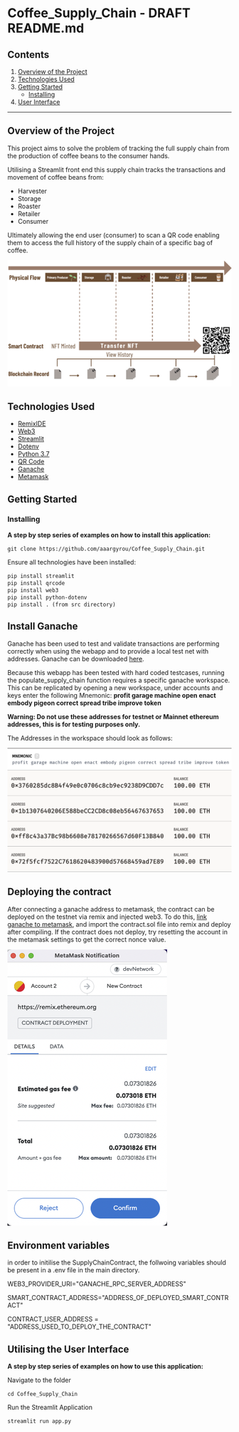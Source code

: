 # Coffee_Supply_Chain - DRAFT README.md

## Contents
1. [Overview of the Project](#overview-of-the-project)
2. [Technologies Used](#technologies-used)
3. [Getting Started](#getting-started)
    * [Installing](#installing)
4. [User Interface](#utilising-the-user-interface)


---
## Overview of the Project

This project aims to solve the problem of tracking the full supply chain from the production of coffee beans to the consumer hands.

Utilising a Streamlit front end this supply chain tracks the transactions and movement of coffee beans from:
* Harvester
* Storage
* Roaster
* Retailer
* Consumer

Ultimately allowing the end user (consumer) to scan a QR code enabling them to access the full history of the supply chain of a specific bag of coffee.


![Flow Chart](./Images/flow_structure.png)


## Technologies Used

* [RemixIDE](https://remix-project.org/)
* [Web3](https://web3py.readthedocs.io/en/stable)
* [Streamlit](https://streamlit.io/)
* [Dotenv](https://pypi.org/project/python-dotenv/)
* [Python 3.7]()
* [QR Code](https://pypi.org/project/qrcode/)
* [Ganache](https://trufflesuite.com/ganache/)
* [Metamask](https://metamask.io/)


## Getting Started
### Installing
**A step by step series of examples on how to install this application:**

	git clone https://github.com/aaargyrou/Coffee_Supply_Chain.git

Ensure all technologies have been installed:

    pip install streamlit
    pip install qrcode
    pip install web3
    pip install python-dotenv
    pip install . (from src directory)
## Install Ganache
Ganache has been used to test and validate transactions are performing correctly when using the webapp and to provide a local test net with addresses. 
Ganache can be downloaded [here](https://trufflesuite.com/ganache/).

Because this webapp has been tested with hard coded testcases, running the populate_supply_chain function requires a specific ganache workspace. This can be replicated by opening a new workspace, under accounts and keys enter the following Mnemonic: **profit garage machine open enact embody pigeon correct spread tribe improve token**

**Warning: Do not use these addresses for testnet or Mainnet ethereum addresses, this is for testing purposes only.**

The Addresses in the workspace should look as follows:

![ganache_addresses](Images/ganache_screenshot.png)


## Deploying the contract
After connecting a ganache address to metamask, the contract can be deployed on the testnet via remix and injected web3. To do this, [link ganache to metamask](https://dapp-world.com/blogs/01/how-to-connect-ganache-with-metamask-and-deploy-smart-contracts-on-remix-without-1619847868947), and import the contract.sol file into remix and deploy after compiling. If the contract does not deploy, try resetting the account in the metamask settings to get the correct nonce value.

![metamask](Images/contract_deploy.png)


## Environment variables
in order to initilise the SupplyChainContract, the follwoing variables should be present in a .env 
file in the main directory.

WEB3_PROVIDER_URI="GANACHE_RPC_SERVER_ADDRESS"

SMART_CONTRACT_ADDRESS="ADDRESS_OF_DEPLOYED_SMART_CONTRACT"

CONTRACT_USER_ADDRESS = "ADDRESS_USED_TO_DEPLOY_THE_CONTRACT"
## Utilising the User Interface
**A step by step series of examples on how to use this application:**

Navigate to the folder

    cd Coffee_Supply_Chain

Run the Streamlit Application

    streamlit run app.py


